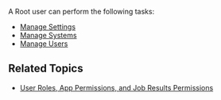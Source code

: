 A Root user can perform the following tasks:

* [Manage Settings](managing-settings.md)
* [Manage Systems](managing-systems.md)
* [Manage Users](managing-users)


## Related Topics
* [User Roles, App Permissions, and Job Results Permissions](app-permission-user-role.md)

